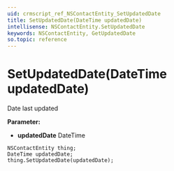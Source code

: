 ```yaml
---
uid: crmscript_ref_NSContactEntity_SetUpdatedDate
title: SetUpdatedDate(DateTime updatedDate)
intellisense: NSContactEntity.SetUpdatedDate
keywords: NSContactEntity, GetUpdatedDate
so.topic: reference
---
```


# SetUpdatedDate(DateTime updatedDate)

Date last updated

**Parameter:** 
 - **updatedDate** DateTime

```crmscript
NSContactEntity thing;
DateTime updatedDate;
thing.SetUpdatedDate(updatedDate);
```

